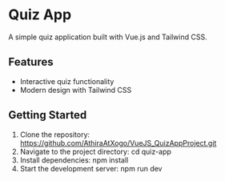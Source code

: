# Quiz App

A simple quiz application built with Vue.js and Tailwind CSS.

## Features

- Interactive quiz functionality
- Modern design with Tailwind CSS

## Getting Started

1. Clone the repository: https://github.com/AthiraAtXogo/VueJS_QuizAppProject.git
2. Navigate to the project directory: cd quiz-app
3. Install dependencies: npm install
4. Start the development server: npm run dev




  
